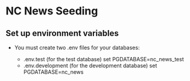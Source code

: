 # NC News Seeding

## Set up environment variables
- You must create two .env files for your databases:

	* .env.test (for the test database) set PGDATABASE=nc_news_test
	* .env.development (for the development database) set PGDATABASE=nc_news